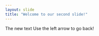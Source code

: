 ```yaml
---
layout: slide
title: "Welcome to our second slide!"
---
```

The new text 
Use the left arrow to go back!